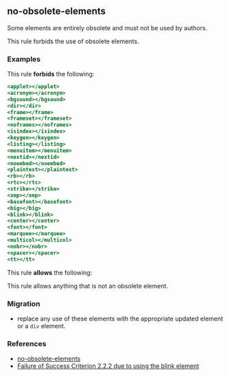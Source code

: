 ## no-obsolete-elements

Some elements are entirely obsolete and must not be used by authors. 

This rule forbids the use of obsolete elements.

### Examples

This rule **forbids** the following:

```hbs
<applet></applet>
<acronym></acronym>
<bgsound></bgsound>
<dir></dir>
<frame></frame>
<frameset></frameset>
<noframes></noframes>
<isindex></isindex>
<keygen></keygen>
<listing></listing>
<menuitem></menuitem>
<nextid></nextid>
<noembed></noembed>
<plaintext></plaintext>
<rb></rb>
<rtc></rtc>
<strike></strike>
<xmp></xmp>
<basefont></basefont>
<big></big>
<blink></blink>
<center></center>
<font></font>
<marquee></marquee>
<multicol></multicol>
<nobr></nobr>
<spacer></spacer>
<tt></tt>
```

This rule **allows** the following:

This rule allows anything that is not an obsolete element.

### Migration

* replace any use of these elements with the appropriate updated element or a `div` element.

### References

* [no-obsolete-elements](https://html.spec.whatwg.org/multipage/obsolete.html#non-conforming-features)
* [Failure of Success Criterion 2.2.2 due to using the blink element](https://www.w3.org/TR/WCAG20-TECHS/failures.html#F47)
